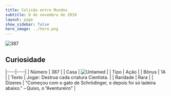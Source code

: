 ```yaml
---
title: Colisão entre Mundos
subtitle: 8 de novembro de 2019
layout: page
show_sidebar: false
hero_image: ../hero.png
---
```


![387](https://cdn.keyforgegame.com/media/card_front/pt/452_387_Q6Q7VG34P9GF_pt.png)

## Curiosidade

|----|----|
| Número | 387 |
| Casa | ![Untamed](https://archonarcana.com/images/thumb/b/bd/Untamed.png/22px-Untamed.png "Indomados") |
| Tipo | Ação |
| Bônus | 1A |
| Texto | Jogar: Destrua cada criatura Cientista. |
| Raridade | Rara |
| Dizeres | “Começou com o gato de Schrödinger,  e depois foi só ladeira abaixo.”  – Quixo, o “Aventureiro” |
